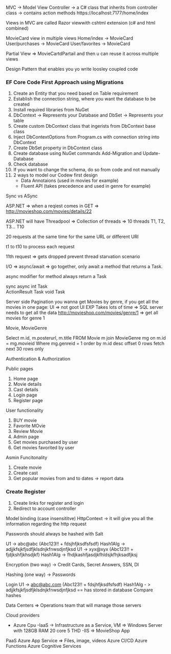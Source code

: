 ﻿MVC -> 
Model 
View 
Controller -> a C# class that inherits from controller class
			-> contains action methods
			https://localhost:7177/home/index

Views in MVC are called Razor viewwith cshtml extension (c# and html combined)

MovieCard view in multiple views
Home/index -> MovieCard
User/purchases -> MovieCard
User/favorites -> MovieCard


Partial View => MovieCartdPartail and then u can reuse it across multiple views

Design Pattern that enables you yo write loosley coupled code

### EF Core Code First Approach using Migrations

1. Create an Entity that you need based on Table requirement
2. Establish the connection string, where you want the database to be created
3. Install required libraries from NuGet
4. DbContext -> Represents your Database and DbSet -> Represents your table
5. Create custom DbContext class that ingerists from DbContext base class
6. Inject DbContextOptions from Program.cs with connection string into DbContext
7. Create DbSet<Entity> property in DbContext class
8. Create database using NuGet commands Add-Migration and Update-Database
9. Check database
10. If you want to change the schema, do so from code and not manually
11. 2 ways to model our Codew first design
	- Data Annotaions (used in movies for example)
	- Fluent API (takes precedence and used in genre for example)
			

Sync vs ASync

ASP.NET => when a reqiest comes in
GET => http://movieshop.com/movies/details/22

ASP.NET will have Threadpool => Collection of threads => 10 threads
T1, T2, T3... T10

20 requests at the same time for the same URL or different URl

t1 to t10 to process each request

11th request => gets dropped
prevent thread starvation scenario


I/O =>
async/await => go together, only await a method that returns a Task.

async modifier for method
always return a Task

sync			async
int				Task<int>	
ActionResult	Task<ActionResult>
void			Task

Server side Pagination
you wanna get Movies by genre, if you get all the movies in one page:
UI => not goot UI EXP
Takes lots of time => SQL server needs to get all the data
http://movieshop.com/movies/genre/1 => get all movies for genre 1

Movie, MovieGenre

Select m.id, m.posterurl, m.title
FROM Movie m join MovieGenre mg on m.id = mg.movieid
Where mg.genreid = 1
order by m.id desc
offset 0 rows fetch next 30 rows only


Authentication & Authorization

Public pages
1. Home page
2. Movie details
3. Cast details
4. Login page
5. Register page


User functionality
1. BUY movie
2. Favorite MOvie
3. Review Movie
4. Admin page
5. Get movies purchased by user
6. Get movies favorited by user


Asmin Funcitonality
1. Create movie
2. Create cast
3. Get popular movies from and to dates -> report data

### Create Register
1. Create links for register and login
2. Redirect to account controller

Model binding (case insensititve)
HttpContext -> it will give you all the information regarding the http request

Passwords should always be hashed with Salt

U1 -> abc@abc (Abc123!! + fdsjhfjksdfsfsdf) Hash1Alg -> adjjkfsjkfjsdfjklsdnjkfnwsdjnfjksd
U1 -> xyx@xyx (Abc123!! + fjdjkshfjkhsdjkf) Hash1Alg -> fhdjkashfjasdjkfhldsjkfhjksadfjksj

Encryption (two way) -> Credit Cards, Secret Answers, SSN, Dl

Hashing (one way) -> Passwords

Login
U1 -> abc@abc.com (Abc123!! + fdsjhfjksdfsfsdf) Hash1Alg - > adjjkfsjkfjsdfjklsdnjkfnwsdjnfjksd == has stored in database
Compare hashes

Data Centers => Operations team that will manage those servers

Cloud providers
- Azure
Cpu
-IaaS -> Infrastructure as a Service, VM => Windows Server with 128GB RAM 20 core 5 THD
-IIS => MovieShop App

PaaS
Azure App Service => Files, image, videos
Azure CI/CD 
Azure Functions
Azure Cognitive Services